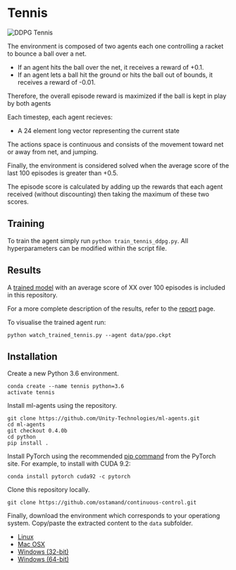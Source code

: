 # Tennis

![DDPG Tennis](assets/unity_reacher_ppo_agent.gif)

The environment is composed of two agents each one controlling a racket to bounce a ball over a net. 

- If an agent hits the ball over the net, it receives a reward of +0.1. 
- If an agent lets a ball hit the ground or hits the ball out of bounds, it receives a reward of -0.01. 

Therefore, the overall episode reward is maximized if the ball is kept in play by both agents

Each timestep, each agent recieves:

- A 24 element long vector representing the current state

The actions space is continuous and consists of the movement toward net or away from net, and jumping.

Finally, the environment is considered solved when the average score of the last 100 episodes is greater than +0.5.

The episode score is calculated by adding up the rewards that each agent received (without discounting) then taking the maximum of these two scores.

## Training 

To train the agent simply run `python train_tennis_ddpg.py`. All hyperparameters can be modified within the script file.   

## Results 

A [trained model](saved_models/agent_ddpg.ckpt) with an average score of XX over 100 episodes is included in this repository.

For a more complete description of the results, refer to the [report](report.md) page.

To visualise the trained agent run:

```
python watch_trained_tennis.py --agent data/ppo.ckpt
``` 

## Installation

Create a new Python 3.6 environment.

```
conda create --name tennis python=3.6 
activate tennis
```

Install ml-agents using the repository.

```
git clone https://github.com/Unity-Technologies/ml-agents.git
cd ml-agents
git checkout 0.4.0b
cd python 
pip install .
```

Install PyTorch using the recommended [pip command](https://pytorch.org/) from the PyTorch site. For example, to install with CUDA 9.2: 

```
conda install pytorch cuda92 -c pytorch
```

Clone this repository locally. 

```
git clone https://github.com/ostamand/continuous-control.git
```

Finally, download the environment which corresponds to your operationg system. Copy/paste the extracted content to the `data` subfolder. 

- [Linux](https://s3-us-west-1.amazonaws.com/udacity-drlnd/P3/Tennis/Tennis_Linux.zip)
- [Mac OSX](https://s3-us-west-1.amazonaws.com/udacity-drlnd/P3/Tennis/Tennis.app.zip)
- [Windows (32-bit)](https://s3-us-west-1.amazonaws.com/udacity-drlnd/P3/Tennis/Tennis_Windows_x86.zip)
- [Windows (64-bit)](https://s3-us-west-1.amazonaws.com/udacity-drlnd/P3/Tennis/Tennis_Windows_x86_64.zip)












